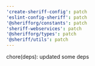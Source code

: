 ```yaml
---
'create-sheriff-config': patch
'eslint-config-sheriff': patch
'@sherifforg/constants': patch
'sheriff-webservices': patch
'@sherifforg/types': patch
'@sheriff/utils': patch
---
```


chore(deps): updated some deps
